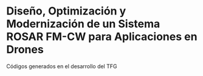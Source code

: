 # Diseño, Optimización y Modernización de un Sistema ROSAR FM-CW para Aplicaciones en Drones
Códigos generados en el desarrollo del TFG
